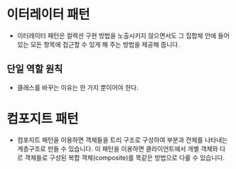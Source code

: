 # 이터레이터 패턴
- 이터레이터 패턴은 컬렉션 구현 방법을 노출시키지 않으면서도 그 집합체 안에 들어있는 모든 항목에 접근할 수 있게 해 주는 방법을 제공해 줍니다.

## 단일 역할 원칙
- 클래스를 바꾸는 이유는 한 가지 뿐이어야 한다.

#  컴포지트 패턴
- 컴포지트 패턴을 이용하면 객체들을 트리 구조로 구성하여 부분과 전체를 나타내는 계층구조로 만들 수 있습니다. 이 패턴을 이용하면 클라이언트에서 개별 객체와 다르 객체들로 구성된 복합 객체(composite)를 똑같은 방법으로 다룰 수 있습니다.

